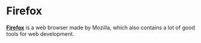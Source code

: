 Firefox
=======
[**Firefox**](https://www.mozilla.org/en-US/firefox/new) is a web browser made by Mozilla, which also contains a lot of good tools for web development.
